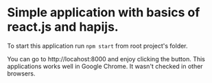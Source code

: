# Simple application with basics of react.js and hapijs.

To start this application run
`npm start`
from root project's folder.

You can go to http://locahost:8000 and enjoy clicking the button.
This applications works well in Google Chrome. It wasn't checked in other browsers.
